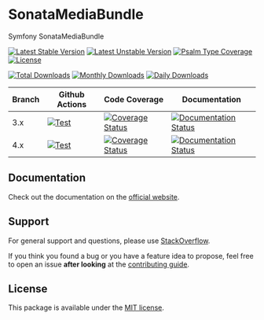 <!--
DO NOT EDIT THIS FILE!

It's auto-generated by sonata-project/dev-kit package.
-->

# SonataMediaBundle

Symfony SonataMediaBundle

[![Latest Stable Version](https://poser.pugx.org/sonata-project/media-bundle/v/stable)](https://packagist.org/packages/sonata-project/media-bundle)
[![Latest Unstable Version](https://poser.pugx.org/sonata-project/media-bundle/v/unstable)](https://packagist.org/packages/sonata-project/media-bundle)
[![Psalm Type Coverage][shepherd_stable_badge]][shepherd_stable_link]
[![License](https://poser.pugx.org/sonata-project/media-bundle/license)](https://packagist.org/packages/sonata-project/media-bundle)

[![Total Downloads](https://poser.pugx.org/sonata-project/media-bundle/downloads)](https://packagist.org/packages/sonata-project/media-bundle)
[![Monthly Downloads](https://poser.pugx.org/sonata-project/media-bundle/d/monthly)](https://packagist.org/packages/sonata-project/media-bundle)
[![Daily Downloads](https://poser.pugx.org/sonata-project/media-bundle/d/daily)](https://packagist.org/packages/sonata-project/media-bundle)

Branch | Github Actions | Code Coverage | Documentation |
------ | -------------- | ------------- | ------------- |
3.x | [![Test][test_stable_badge]][test_stable_link] | [![Coverage Status][coverage_stable_badge]][coverage_stable_link] | [![Documentation Status][documentation_stable_badge]][documentation_stable_link]     |
4.x | [![Test][test_unstable_badge]][test_unstable_link] | [![Coverage Status][coverage_unstable_badge]][coverage_unstable_link] | [![Documentation Status][documentation_unstable_badge]][documentation_unstable_link] |

## Documentation

Check out the documentation on the [official website](https://docs.sonata-project.org/projects/SonataMediaBundle).

## Support

For general support and questions, please use [StackOverflow](http://stackoverflow.com/questions/tagged/sonata).

If you think you found a bug or you have a feature idea to propose, feel free to open an issue
**after looking** at the [contributing guide](CONTRIBUTING.md).

## License

This package is available under the [MIT license](LICENSE).

[test_stable_badge]: https://github.com/sonata-project/SonataMediaBundle/workflows/Test/badge.svg?branch=3.x
[test_stable_link]: https://github.com/sonata-project/SonataMediaBundle/actions?query=workflow:test+branch:3.x
[test_unstable_badge]: https://github.com/sonata-project/SonataMediaBundle/workflows/Test/badge.svg?branch=4.x
[test_unstable_link]: https://github.com/sonata-project/SonataMediaBundle/actions?query=workflow:test+branch:4.x

[coverage_stable_badge]: https://codecov.io/gh/sonata-project/SonataMediaBundle/branch/3.x/graph/badge.svg
[coverage_stable_link]: https://codecov.io/gh/sonata-project/SonataMediaBundle/branch/3.x
[coverage_unstable_badge]: https://codecov.io/gh/sonata-project/SonataMediaBundle/branch/4.x/graph/badge.svg
[coverage_unstable_link]: https://codecov.io/gh/sonata-project/SonataMediaBundle/branch/4.x
[shepherd_stable_badge]: https://shepherd.dev/github/sonata-project/SonataMediaBundle/coverage.svg
[shepherd_stable_link]: https://shepherd.dev/github/sonata-project/SonataMediaBundle

[documentation_stable_badge]: https://readthedocs.org/projects/sonata-project-sonatamediabundle/badge/?version=3.x
[documentation_stable_link]: https://docs.sonata-project.org/projects/SonataMediaBundle/en/3.x/?badge=3.x
[documentation_unstable_badge]: https://readthedocs.org/projects/sonata-project-sonatamediabundle/badge/?version=4.x
[documentation_unstable_link]: https://docs.sonata-project.org/projects/SonataMediaBundle/en/4.x/?badge=4.x
